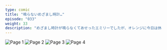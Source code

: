 ```yaml
---
type: comic
title: "鳴らないめざまし時計…"
episode: "033"
weight: 33
description: "めざまし時計が鳴らなくてあせったエミリーでしたが、オレンジに今日は休みだと指摘され… 😅"
---
```


![Page 1](name-1.jpg)
![Page 2](name-2.jpg)
![Page 3](name-3.jpg)
![Page 4](name-4.jpg)
